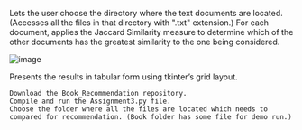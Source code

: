 Lets the user choose the directory where the text documents are located. (Accesses all the files in that directory with ".txt" extension.)
For each document, applies the Jaccard Similarity measure to determine which of the other documents has the greatest similarity to the one being considered.

![image](https://user-images.githubusercontent.com/98567631/193964413-0e7c21fe-373e-4852-83c7-3397121b9a00.png)


Presents the results in tabular form using tkinter’s grid layout.



    Download the Book_Recommendation repository.
    Compile and run the Assignment3.py file.
    Choose the folder where all the files are located which needs to compared for recommendation. (Book folder has some file for demo run.)

